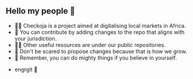 ## Hello my people 👋

  * 🙋‍♀️ Checkoja is a project aimed at digitalising local markets in Africa.
  * 🌈 You can contribute by adding changes to the repo that aligns with your jurisdiction.
  * 👩‍💻 Other useful resources are under our public repositories.
  * 🍿 Don't be scared to propose changes because that is how we grow.
  * 🧙 Remember, you can do mighty things if you believe in yourself.


- engrgit 🥂
